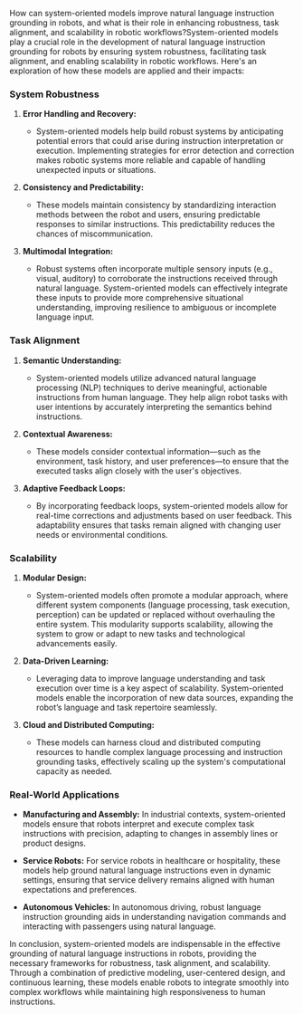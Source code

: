 How can system-oriented models improve natural language instruction grounding in robots, and what is their role in enhancing robustness, task alignment, and scalability in robotic workflows?System-oriented models play a crucial role in the development of natural language instruction grounding for robots by ensuring system robustness, facilitating task alignment, and enabling scalability in robotic workflows. Here's an exploration of how these models are applied and their impacts:

### System Robustness

1. **Error Handling and Recovery:**
   - System-oriented models help build robust systems by anticipating potential errors that could arise during instruction interpretation or execution. Implementing strategies for error detection and correction makes robotic systems more reliable and capable of handling unexpected inputs or situations.

2. **Consistency and Predictability:**
   - These models maintain consistency by standardizing interaction methods between the robot and users, ensuring predictable responses to similar instructions. This predictability reduces the chances of miscommunication.

3. **Multimodal Integration:**
   - Robust systems often incorporate multiple sensory inputs (e.g., visual, auditory) to corroborate the instructions received through natural language. System-oriented models can effectively integrate these inputs to provide more comprehensive situational understanding, improving resilience to ambiguous or incomplete language input.

### Task Alignment

1. **Semantic Understanding:**
   - System-oriented models utilize advanced natural language processing (NLP) techniques to derive meaningful, actionable instructions from human language. They help align robot tasks with user intentions by accurately interpreting the semantics behind instructions.

2. **Contextual Awareness:**
   - These models consider contextual information—such as the environment, task history, and user preferences—to ensure that the executed tasks align closely with the user's objectives.

3. **Adaptive Feedback Loops:**
   - By incorporating feedback loops, system-oriented models allow for real-time corrections and adjustments based on user feedback. This adaptability ensures that tasks remain aligned with changing user needs or environmental conditions.

### Scalability

1. **Modular Design:**
   - System-oriented models often promote a modular approach, where different system components (language processing, task execution, perception) can be updated or replaced without overhauling the entire system. This modularity supports scalability, allowing the system to grow or adapt to new tasks and technological advancements easily.

2. **Data-Driven Learning:**
   - Leveraging data to improve language understanding and task execution over time is a key aspect of scalability. System-oriented models enable the incorporation of new data sources, expanding the robot’s language and task repertoire seamlessly.

3. **Cloud and Distributed Computing:**
   - These models can harness cloud and distributed computing resources to handle complex language processing and instruction grounding tasks, effectively scaling up the system's computational capacity as needed.

### Real-World Applications

- **Manufacturing and Assembly:**
  In industrial contexts, system-oriented models ensure that robots interpret and execute complex task instructions with precision, adapting to changes in assembly lines or product designs.

- **Service Robots:**
  For service robots in healthcare or hospitality, these models help ground natural language instructions even in dynamic settings, ensuring that service delivery remains aligned with human expectations and preferences.

- **Autonomous Vehicles:**
  In autonomous driving, robust language instruction grounding aids in understanding navigation commands and interacting with passengers using natural language.

In conclusion, system-oriented models are indispensable in the effective grounding of natural language instructions in robots, providing the necessary frameworks for robustness, task alignment, and scalability. Through a combination of predictive modeling, user-centered design, and continuous learning, these models enable robots to integrate smoothly into complex workflows while maintaining high responsiveness to human instructions.